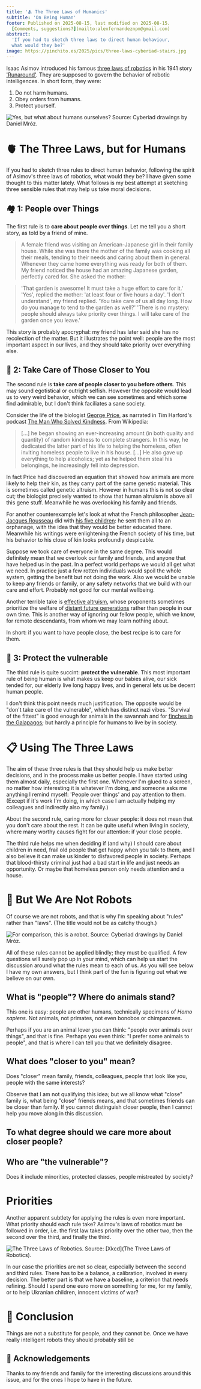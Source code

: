 ```yaml
---
title: '🫂 The Three Laws of Humanics'
subtitle: 'On Being Human'
footer: Published on 2025-08-15, last modified on 2025-08-15.
  [Comments, suggestions?](mailto:alexfernandeznpm@gmail.com)
abstract:
  'If you had to sketch three laws to direct human behaviour,
  what would they be?'
image: https://pinchito.es/2025/pics/three-laws-cyberiad-stairs.jpg
---
```


Isaac Asimov introduced his famous [three laws of robotics](https://en.wikipedia.org/wiki/Three_Laws_of_Robotics)
in his 1941 story ['Runaround'](https://en.wikipedia.org/wiki/Runaround_(story)).
They are supposed to govern the behavior of robotic intelligences.
In short form, they were:

1. Do not harm humans.
2. Obey orders from humans.
3. Protect yourself.

![Yes, but what about humans ourselves? Source: [Cyberiad drawings by Daniel Mróz](https://english.lem.pl/gallery/mroz-drawings/category/36-cyberiad-1965-wl).](pics/three-laws-cyberiad-stairs.jpg "A robot comes down a beautiful set of stairs, while a man climbing up on the opposite side tips his hat towards it.")

# 🫀 The Three Laws, but for Humans

If you had to sketch three rules to direct human behavior,
following the spirit of Asimov's three laws of robotics,
what would they be?
I have given some thought to this matter lately.
What follows is my best attempt at sketching three sensible rules
that may help us take moral decisions.

## 🏘️ 1: People over Things

The first rule is to **care about people over things**.
Let me tell you a short story,
as told by a friend of mine.

> A female friend was visiting an American-Japanese girl in their family house.
> While she was there the mother of the family was cooking all their meals,
> tending to their needs and caring about them in general.
> Whenever they came home everything was ready for both of them.
> My friend noticed the house had an amazing Japanese garden,
> perfectly cared for.
> She asked the mother:

> 'That garden is awesome! It must take a huge effort to care for it.'
> 'Yes', replied the mother: 'at least four or five hours a day'.
> 'I don't understand', my friend replied. 'You take care of us all day long.
> How do you manage to tend to the garden as well?'
> 'There is no mystery: people should always take priority over things.
> I will take care of the garden once you leave.'

This story is probably apocryphal:
my friend has later said she has no recolection of the matter.
But it illustrates the point well:
people are the most important aspect in our lives,
and they should take priority over everything else.

## 🤗 2: Take Care of Those Closer to You

The second rule is **take care of people closer to you before others**.
This may sound egotistical or outright selfish.
However the opposite would lead us to very weird behavior,
which we can see sometimes and which some find admirable,
but I don't think faciliates a sane society.

Consider the life of the biologist [George Price](https://en.wikipedia.org/wiki/George_R._Price),
as narrated in Tim Harford's podcast
[The Man Who Solved Kindness](https://timharford.com/2025/06/cautionary-tales-the-man-who-solved-kindness/).
From Wikipedia:

> [...] he began showing an ever-increasing amount (in both quality and quantity) of random kindness to complete strangers.
> In this way, he dedicated the latter part of his life to helping the homeless,
> often inviting homeless people to live in his house.
> [...]
> He also gave up everything to help alcoholics;
> yet as he helped them steal his belongings, he increasingly fell into depression.

In fact Price had discovered an equation that showed how animals are more likely to help their kin,
as they carry part of the same genetic material.
This is sometimes called genetic altruism.
However in humans this is not so clear cut;
the biologist precisely wanted to show that human altruism is above all this gene stuff.
Meanwhile he was overlooking his family and friends.

For another counterexample let's look at what the French philosopher
[Jean-Jacques Rousseau](https://en.wikipedia.org/wiki/Jean-Jacques_Rousseau)
did with [his five children](https://www.jstor.org/stable/20024569?seq=1):
he sent them all to an orphanage, with the idea that they would be better educated there.
Meanwhile his writings were enlightening the French society of his time,
but his behavior to his close of kin looks profoundly despicable.

Suppose we took care of everyone in the same degree.
This would definitely mean that we overlook our family and friends,
and anyone that have helped us in the past.
In a perfect world perhaps we would all get what we need.
In practice just a few rotten individuals would spoil the whole system,
getting the benefit but not doing the work.
Also we would be unable to keep any friends or family,
or any safety networks that we build with our care and effort.
Probably not good for our mental wellbeing.

Another terrible take is [effective altruism](https://en.wikipedia.org/wiki/Effective_altruism),
whose proponents sometimes prioritize the welfare of
[distant future generations](https://www.effectivealtruism.org/articles/cause-profile-long-run-future)
rather than people in our own time.
This is another way of ignoring our fellow people, which we know,
for remote descendants, from whom we may learn nothing about.

In short: if you want to have people close, the best recipe is to care for them.

## 🐤 3: Protect the vulnerable

The third rule is quite succint: **protect the vulnerable**.
This most important rule of being human is what makes us keep our babies alive,
our sick tended for,
our elderly live long happy lives,
and in general lets us be decent human people.

I don't think this point needs much justification.
The opposite would be "don't take care of the vulnerable",
which has distinct nazi vibes.
"Survival of the fittest" is good enough for animals in the savannah
and for [finches in the Galapagos](https://en.wikipedia.org/wiki/Darwin%27s_finches);
but hardly a principle for humans to live by in society.

# 📋 Using The Three Laws

The aim of these three rules is that they should help us make better decisions,
and in the process make us better people.
I have started using them almost daily,
especially the first one.
Whenever I'm glued to a screen,
no matter how interesting it is whatever I'm doing,
and someone asks me anything
I remind myself: 'People over things'
and pay attention to them.
(Except if it's work I'm doing,
in which case I am actually helping my colleagues and indirectly also my family.)

About the second rule, caring more for closer people:
it does not mean that you don't care about the rest.
It can be quite useful when living in society,
where many worthy causes fight for our attention:
if your close people.

The third rule helps me when deciding
if (and why) I should care about children in need,
frail old people that get happy when you talk to them,
and I also believe it can make us kinder to disfavored people in society.
Perhaps that blood-thirsty criminal just had a bad start in life
and just needs an opportunity.
Or maybe that homeless person only needs attention and a house.

# 🤖 But We Are Not Robots

Of course we are not robots,
and that is why I'm speaking about "rules" rather than "laws".
(The title would not be as catchy though.)

![For comparison, this is a robot. Source: [Cyberiad drawings by Daniel Mróz](https://english.lem.pl/gallery/mroz-drawings/category/36-cyberiad-1965-wl).](pics/three-laws-cyberiad-robot.jpg "The somewhat peculiar face of a robot in black and white, close up.")

All of these rules cannot be applied blindly;
they must be qualified.
A few questions will surely pop up in your mind,
which can help us start the discussion around what the rules mean to each of us.
As you will see below I have my own answers,
but I think part of the fun is figuring out what we believe on our own.

## What is "people"? Where do animals stand?

This one is easy: people are other humans,
technically specimens of _Homo sapiens_.
Not animals, not primates, not even bonobos or chimpanzees.

Perhaps if you are an animal lover you can think:
"people over animals over things",
and that is fine.
Perhaps you even think: "I prefer some animals to people",
and that is where I can tell you that we definitely disagree.

## What does "closer to you" mean?

Does "closer" mean family, friends, colleagues,
people that look like you,
people with the same interests?

Observe that I am not qualifying this idea;
but we all know what "close" family is,
what being "close" friends means,
and that sometimes friends can be closer than family.
If you cannot distinguish closer people,
then I cannot help you move along in this discussion.

## To what degree should we care more about closer people?

## Who are "the vulnerable"?

Does it include minorities, protected classes,
people mistreated by society?

# Priorities

Another apparent subtlety for applying the rules is even more important.
What priority should each rule take?
Asimov's laws of robotics must be followed in order,
i.e. the first law takes priority over the other two,
then the second over the third, and finally the third.

![The Three Laws of Robotics. Source: [Xkcd](The Three Laws of Robotics).](pics/three-laws-xkcd-order.png "An analysis of different orders of Asimov's three laws. Only the canonical order leads to a balanced world; one leads to a frustrating world, another to a terrifying standoff, and the remaining three to killbot hellscapes.")

In our case the priorities are not so clear,
especially between the second and third rules.
There has to be a balance, a calibration,
involved in every decision.
The better part is that we have a baseline,
a criterion that needs refining.
Should I spend one euro more on something for me, for my family,
or to help Ukranian children, innocent victims of war?

# 🤔 Conclusion

Things are not a substitute for people, and they cannot be.
Once we have really intelligent robots they should probably still be 

## 🙏 Acknowledgements

Thanks to my friends and family for the interesting discussions around this issue,
and for the ones I hope to have in the future.

